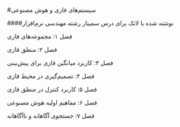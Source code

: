 #سیستم‌های فازی و هوش مصنوعی

####نوشته شده با لاتک برای درس سمینار رشته مهندسی نرم‌افزار

فصل ۱: مجموعه‌های فازی

فصل ۲: منطق فازی

فصل ۳: کاربرد میانگین فازی برای پیش‌بینی

فصل ۴: تصمیم‌گیری در محیط فازی

فصل ۵: کاربرد کنترل در منطق فازی

فصل ۶: مفاهیم اولیه هوش مصنوعی

فصل ۷: جستجوی آگاهانه و ناآگاهانه
